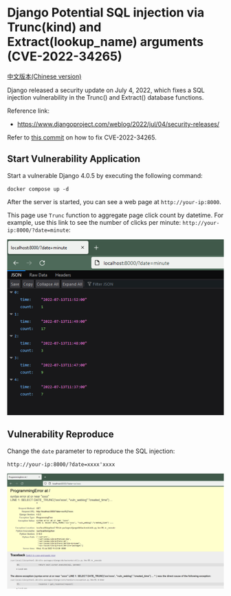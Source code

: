 # Django Potential SQL injection via Trunc(kind) and Extract(lookup_name) arguments (CVE-2022-34265)

[中文版本(Chinese version)](README.zh-cn.md)

Django released a security update on July 4, 2022, which fixes a SQL injection vulnerability in the Trunc() and Extract() database functions.

Reference link:

- https://www.djangoproject.com/weblog/2022/jul/04/security-releases/

Refer to [this commit](https://github.com/django/django/commit/0dc9c016fadb71a067e5a42be30164e3f96c0492) on how to fix CVE-2022-34265.

## Start Vulnerability Application

Start a vulnerable Django 4.0.5 by executing the following command:

```
docker compose up -d
```

After the server is started, you can see a web page at `http://your-ip:8000`.

This page use `Trunc` function to aggregate page click count by datetime. For example, use this link to see the number of clicks per minute: `http://your-ip:8000/?date=minute`:

![](1.png)

## Vulnerability Reproduce

Change the `date` parameter to reproduce the SQL injection:

```
http://your-ip:8000/?date=xxxx'xxxx
```

![](2.png)
